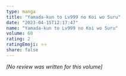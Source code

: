```yaml
---
type: manga
title: "Yamada-kun to Lv999 no Koi wo Suru"
date: "2023-04-15T12:17:47"
name: "Yamada-kun to Lv999 no Koi wo Suru"
volume: 60
rating: 2
ratingEmoji: ⭐️⭐️
share: false
---
```


*[No review was written for this volume]*
